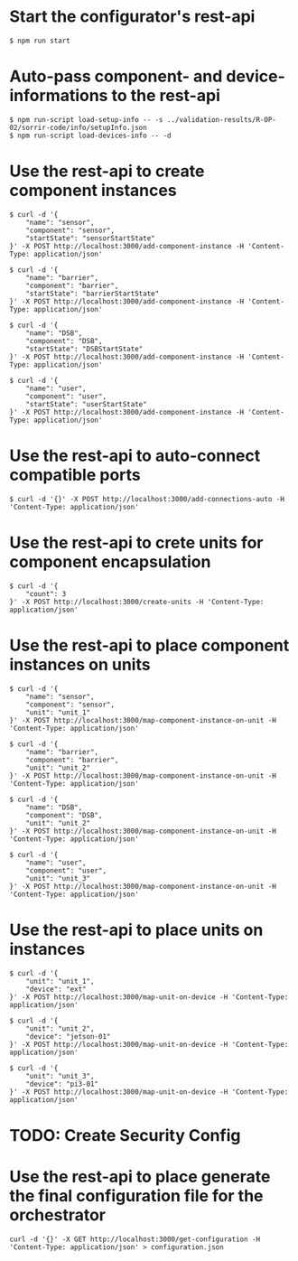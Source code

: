 # Start the configurator's rest-api
```
$ npm run start
```

# Auto-pass component- and device-informations to the rest-api
```
$ npm run-script load-setup-info -- -s ../validation-results/R-OP-02/sorrir-code/info/setupInfo.json
$ npm run-script load-devices-info -- -d
```

# Use the rest-api to create component instances

```
$ curl -d '{
    "name": "sensor",
    "component": "sensor",
    "startState": "sensorStartState"
}' -X POST http://localhost:3000/add-component-instance -H 'Content-Type: application/json'

$ curl -d '{
    "name": "barrier",
    "component": "barrier",
    "startState": "barrierStartState"
}' -X POST http://localhost:3000/add-component-instance -H 'Content-Type: application/json'

$ curl -d '{
    "name": "DSB",
    "component": "DSB",
    "startState": "DSBStartState"
}' -X POST http://localhost:3000/add-component-instance -H 'Content-Type: application/json'

$ curl -d '{
    "name": "user",
    "component": "user",
    "startState": "userStartState"
}' -X POST http://localhost:3000/add-component-instance -H 'Content-Type: application/json'
```

# Use the rest-api to auto-connect compatible ports
```
$ curl -d '{}' -X POST http://localhost:3000/add-connections-auto -H 'Content-Type: application/json'
```

# Use the rest-api to crete units for component encapsulation
```
$ curl -d '{
    "count": 3
}' -X POST http://localhost:3000/create-units -H 'Content-Type: application/json'
```

# Use the rest-api to place component instances on units
```
$ curl -d '{
    "name": "sensor",
    "component": "sensor",
    "unit": "unit_1"
}' -X POST http://localhost:3000/map-component-instance-on-unit -H 'Content-Type: application/json'

$ curl -d '{
    "name": "barrier",
    "component": "barrier",
    "unit": "unit_2"
}' -X POST http://localhost:3000/map-component-instance-on-unit -H 'Content-Type: application/json'

$ curl -d '{
    "name": "DSB",
    "component": "DSB",
    "unit": "unit_2"
}' -X POST http://localhost:3000/map-component-instance-on-unit -H 'Content-Type: application/json'

$ curl -d '{
    "name": "user",
    "component": "user",
    "unit": "unit_3"
}' -X POST http://localhost:3000/map-component-instance-on-unit -H 'Content-Type: application/json'
```

# Use the rest-api to place units on instances
```
$ curl -d '{
    "unit": "unit_1",
    "device": "ext"
}' -X POST http://localhost:3000/map-unit-on-device -H 'Content-Type: application/json'

$ curl -d '{
    "unit": "unit_2",
    "device": "jetson-01"
}' -X POST http://localhost:3000/map-unit-on-device -H 'Content-Type: application/json'

$ curl -d '{
    "unit": "unit_3",
    "device": "pi3-01"
}' -X POST http://localhost:3000/map-unit-on-device -H 'Content-Type: application/json'
```

# TODO: Create Security Config

# Use the rest-api to place generate the final configuration file for the orchestrator
```
curl -d '{}' -X GET http://localhost:3000/get-configuration -H 'Content-Type: application/json' > configuration.json
```

